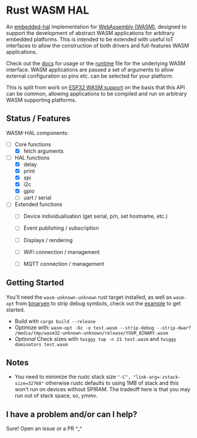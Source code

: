 # Rust WASM HAL

An [embedded-hal](https://github.com/rust-embedded/embedded-hal/) implementation for [WebAssembly (WASM)](https://webassembly.org/), designed to support the development of abstract WASM applications for arbitrary embedded platforms. This is intended to be extended with useful IoT interfaces to allow the construction of both drivers and full-features WASM applications.

Check out the [docs](https://docs.rs/wasm-hal) for usage or the [runtime](https://github.com/ryankurte/rust-wasm-hal/blob/master/src/runtime.rs) file for the underlying WASM interface. WASM applications are passed a set of arguments to allow external configuration so pins etc. can be selected for your platform.

This is split from work on [ESP32 WASM support](https://github.com/ryankurte/rust-esp32-wasm/) on the basis that this API can be common, allowing applications to be compiled and run on arbitrary WASM supporting platforms.


## Status / Features

WASM-HAL components:

- [ ] Core functions
  - [x] fetch arguments
- [ ] HAL functions
  - [x] delay
  - [x] print
  - [x] spi
  - [x] i2c
  - [x] gpio
  - [ ] uart / serial
- [ ] Extended functions
  - [ ] Device individualisation (get serial, p/n, set hostname, etc.)
  - [ ] Event publishing / subscription
  - [ ] Displays / rendering
  - [ ] WiFi connection / management
  - [ ] MQTT connection / management


## Getting Started


You'll need the `wasm-unknown-unknown` rust target installed, as well as `wasm-opt` from [binaryen](https://github.com/WebAssembly/binaryen) to strip debug symbols, check out the [example](https://github.com/ryankurte/rust-esp32-wasm/tree/master/example) to get started.

- Build with `cargo build --release`
- Optimize with: `wasm-opt -Oz -o test.wasm --strip-debug --strip-dwarf /media/tmp/wasm32-unknown-unknown/release/YOUR_BINARY.wasm`
- _Optional_ Check sizes with `twiggy top -n 21 test.wasm` and `twiggy dominators test.wasm`



## Notes

- You need to minimize the rustc stack size `"-C", "link-arg=-zstack-size=32768"` otherwise rustc defaults to using 1MB of stack and this won't run on devices without SPIRAM. The tradeoff here is that you may run out of stack space, so, ymmv.


## I have a problem and/or can I help?

Sure! Open an issue or a PR ^_^

